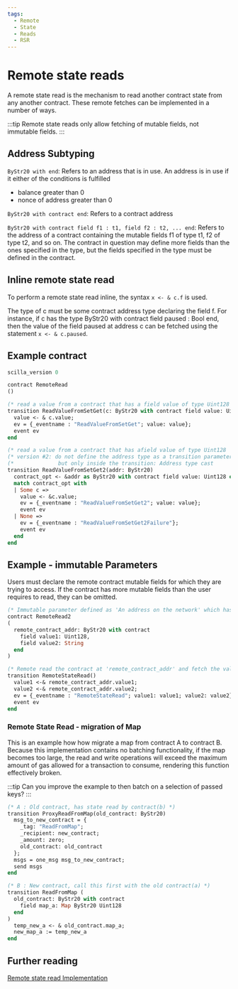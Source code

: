 ```yaml
---
tags:
  - Remote
  - State
  - Reads
  - RSR
---
```


# Remote state reads

A remote state read is the mechanism to read another contract state from any another contract. These remote fetches can be implemented in a number of ways.

:::tip
Remote state reads only allow fetching of mutable fields, not immutable fields.
:::

## Address Subtyping

`ByStr20 with end`: Refers to an address that is in use. An address is in use if it either of the conditions is fulfilled

- balance greater than 0
- nonce of address greater than 0

`ByStr20 with contract end`: Refers to a contract address

`ByStr20 with contract field f1 : t1, field f2 : t2, ... end`: Refers to the address of a contract containing the mutable fields f1 of type t1, f2 of type t2, and so on. The contract in question may define more fields than the ones specified in the type, but the fields specified in the type must be defined in the contract.

## Inline remote state read

To perform a remote state read inline, the syntax `x <- & c.f` is used.

The type of c must be some contract address type declaring the field f. For instance, if c has the type ByStr20 with contract field paused : Bool end, then the value of the field paused at address c can be fetched using the statement `x <- & c.paused`.

## Example contract

```ocaml
scilla_version 0

contract RemoteRead
()

(* read a value from a contract that has a field value of type Uint128  *)
transition ReadValueFromSetGet(c: ByStr20 with contract field value: Uint128 end)
  value <- & c.value;
  ev = {_eventname : "ReadValueFromSetGet"; value: value};
  event ev
end

(* read a value from a contract that has afield value of type Uint128   *)
(* version #2: do not define the address type as a transition parameter *)
(*              but only inside the transition: Address type cast       *)
transition ReadValueFromSetGet2(addr: ByStr20)
  contract_opt <- &addr as ByStr20 with contract field value: Uint128 end;
  match contract_opt with
  | Some c =>
    value <- &c.value;
    ev = {_eventname : "ReadValueFromSetGet2"; value: value};
    event ev
  | None =>
    ev = {_eventname : "ReadValueFromSetGet2Failure"};
    event ev
  end
end
```

## Example - immutable Parameters

Users must declare the remote contract mutable fields for which they are trying to access. If the contract has more mutable fields than the user requires to read, they can be omitted.

```ocaml
(* Immutable parameter defined as 'An address on the network' which has fields value1, value2 *)
contract RemoteRead2
(
  remote_contract_addr: ByStr20 with contract
    field value1: Uint128,
    field value2: String
  end
)

(* Remote read the contract at 'remote_contract_addr' and fetch the values into value1, value2 *)
transition RemoteStateRead()
  value1 <-& remote_contract_addr.value1;
  value2 <-& remote_contract_addr.value2;
  ev = {_eventname : "RemoteStateRead"; value1: value1; value2: value2};
  event ev
end
```

### Remote State Read - migration of Map

This is an example how how migrate a map from contract A to contract B.
Because this implementation contains no batching functionality, if the map becomes too large, the read and write operations will exceed the maximum amount of gas allowed for a transaction to consume, rendering this function effectively broken.

:::tip
Can you improve the example to then batch on a selection of passed keys?
:::

```ocaml
(* A : Old contract, has state read by contract(b) *)
transition ProxyReadFromMap(old_contract: ByStr20)
  msg_to_new_contract = {
    _tag: "ReadFromMap";
    _recipient: new_contract;
    _amount: zero;
    old_contract: old_contract
  };
  msgs = one_msg msg_to_new_contract;
  send msgs
end

(* B : New contract, call this first with the old contract(a) *)
transition ReadFromMap (
  old_contract: ByStr20 with contract
    field map_a: Map ByStr20 Uint128
  end
)
  temp_new_a <- & old_contract.map_a;
  new_map_a := temp_new_a
end
```

## Further reading

[Remote state read Implementation](https://github.com/Zilliqa/scilla/pull/1014/files)
